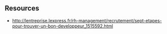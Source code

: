## Resources

- http://lentreprise.lexpress.fr/rh-management/recrutement/sept-etapes-pour-trouver-un-bon-developpeur_1515592.html